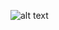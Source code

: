 ![alt text](https://camo.githubusercontent.com/1044ba844566bba9b08a79cac0dc66c0422b35b86d66c7ef02f6d37f4e3481cb/687474703a2f2f77617474696f2e636f6d2e62722f7765622f696d6167652f313230342d32313266343763332f4c6f676f25323057617474696f2e706e67)
